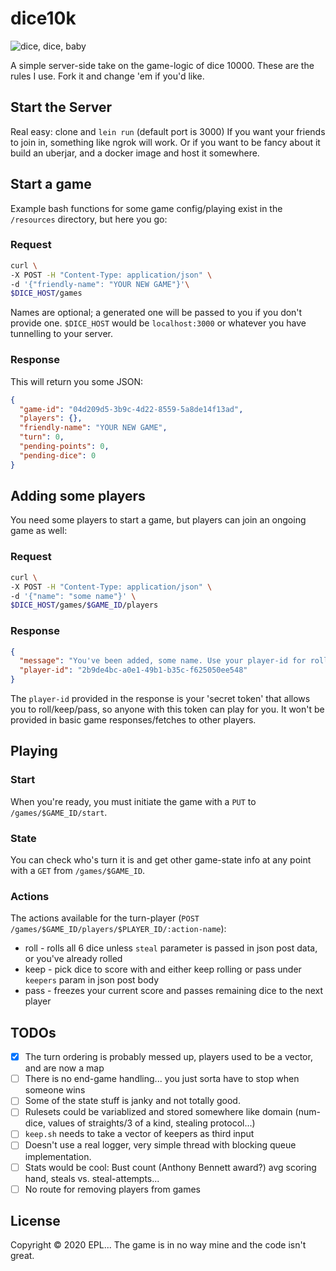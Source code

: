 # dice10k

![dice, dice, baby](https://media.giphy.com/media/5DMG5ZkNBvUL6/giphy.gif)

A simple server-side take on the game-logic of dice 10000.
These are the rules I use. Fork it and change 'em if you'd like.

## Start the Server

Real easy: clone and `lein run` (default port is 3000)
If you want your friends to join in, something like ngrok will work. Or if you want to be fancy about it build
an uberjar, and a docker image and host it somewhere.

## Start a game
Example bash functions for some game config/playing exist in the `/resources` directory, but here you go:

### Request
``` bash
curl \
-X POST -H "Content-Type: application/json" \
-d '{"friendly-name": "YOUR NEW GAME"}'\
$DICE_HOST/games
```
Names are optional; a generated one will be passed to you if you don't provide one.
`$DICE_HOST` would be `localhost:3000` or whatever you have tunnelling to your server.

### Response
This will return you some JSON:

``` JSON
{
  "game-id": "04d209d5-3b9c-4d22-8559-5a8de14f13ad",
  "players": {},
  "friendly-name": "YOUR NEW GAME",
  "turn": 0,
  "pending-points": 0,
  "pending-dice": 0
}
```

## Adding some players
You need some players to start a game, but players can join an ongoing game as well:
### Request
``` bash
curl \
-X POST -H "Content-Type: application/json" \
-d '{"name": "some name"}' \
$DICE_HOST/games/$GAME_ID/players
```
### Response

``` JSON
{
  "message": "You've been added, some name. Use your player-id for rolling/passing.",
  "player-id": "2b9de4bc-a0e1-49b1-b35c-f625050ee548"
}
```
The `player-id` provided in the response is your 'secret token' that allows you to roll/keep/pass, so
anyone with this token can play for you. It won't be provided in basic game responses/fetches to other players.

## Playing
### Start
When you're ready, you must initiate the game with a `PUT` to `/games/$GAME_ID/start`.

### State
You can check who's turn it is and get other game-state info at any point with a
`GET` from `/games/$GAME_ID`.

### Actions
The actions available for the turn-player (`POST /games/$GAME_ID/players/$PLAYER_ID/:action-name`):
* roll - rolls all 6 dice unless `steal` parameter is passed in json post data, or you've already rolled
* keep - pick dice to score with and either keep rolling or pass under `keepers` param in json post body
* pass - freezes your current score and passes remaining dice to the next player

## TODOs
* [x] The turn ordering is probably messed up, players used to be a vector, and are now a map
* [ ] There is no end-game handling... you just sorta have to stop when someone wins
* [ ] Some of the state stuff is janky and not totally good.
* [ ] Rulesets could be variablized and stored somewhere like domain (num-dice, values of straights/3 of a kind, stealing protocol...)
* [ ] `keep.sh` needs to take a vector of keepers as third input
* [ ] Doesn't use a real logger, very simple thread with blocking queue implementation.
* [ ] Stats would be cool: Bust count (Anthony Bennett award?) avg scoring hand, steals vs. steal-attempts...
* [ ] No route for removing players from games

## License

Copyright © 2020 EPL... The game is in no way mine and the code isn't great.
